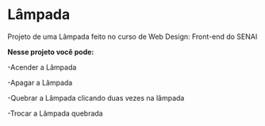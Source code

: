 # Lâmpada
 Projeto de uma Lâmpada feito no curso de Web Design: Front-end do SENAI

 **Nesse projeto você pode:**
 
 -Acender a Lâmpada
 
 -Apagar a Lâmpada
 
 -Quebrar a Lâmpada clicando duas vezes na lâmpada
 
 -Trocar a Lâmpada quebrada

